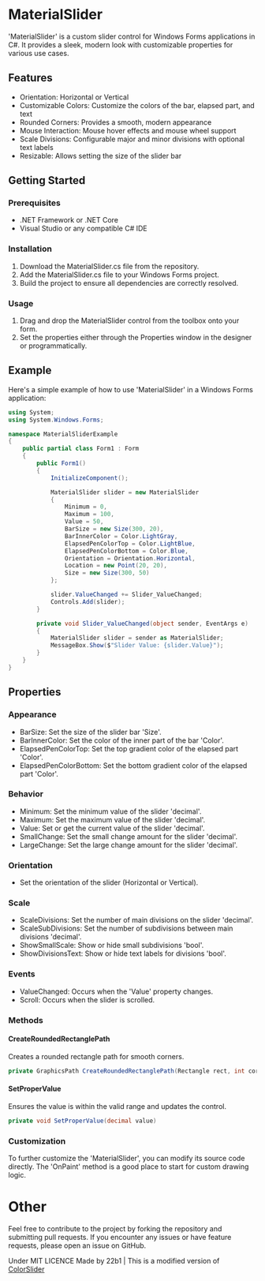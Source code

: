 # MaterialSlider
'MaterialSlider' is a custom slider control for Windows Forms applications in C#. It provides a sleek, modern look with customizable properties for various use cases.

## Features
 - Orientation: Horizontal or Vertical
 - Customizable Colors: Customize the colors of the bar, elapsed part, and text
 - Rounded Corners: Provides a smooth, modern appearance
 - Mouse Interaction: Mouse hover effects and mouse wheel support
 - Scale Divisions: Configurable major and minor divisions with optional text labels
 - Resizable: Allows setting the size of the slider bar

## Getting Started
### Prerequisites
 - .NET Framework or .NET Core
 - Visual Studio or any compatible C# IDE

### Installation
1. Download the MaterialSlider.cs file from the repository.
2. Add the MaterialSlider.cs file to your Windows Forms project.
3. Build the project to ensure all dependencies are correctly resolved.

### Usage
1. Drag and drop the MaterialSlider control from the toolbox onto your form.
2. Set the properties either through the Properties window in the designer or programmatically.

## Example
Here's a simple example of how to use 'MaterialSlider' in a Windows Forms application:
```csharp
using System;
using System.Windows.Forms;

namespace MaterialSliderExample
{
    public partial class Form1 : Form
    {
        public Form1()
        {
            InitializeComponent();

            MaterialSlider slider = new MaterialSlider
            {
                Minimum = 0,
                Maximum = 100,
                Value = 50,
                BarSize = new Size(300, 20),
                BarInnerColor = Color.LightGray,
                ElapsedPenColorTop = Color.LightBlue,
                ElapsedPenColorBottom = Color.Blue,
                Orientation = Orientation.Horizontal,
                Location = new Point(20, 20),
                Size = new Size(300, 50)
            };

            slider.ValueChanged += Slider_ValueChanged;
            Controls.Add(slider);
        }

        private void Slider_ValueChanged(object sender, EventArgs e)
        {
            MaterialSlider slider = sender as MaterialSlider;
            MessageBox.Show($"Slider Value: {slider.Value}");
        }
    }
}

```
## Properties
### Appearance
 - BarSize: Set the size of the slider bar 'Size'.
 - BarInnerColor: Set the color of the inner part of the bar 'Color'.
 - ElapsedPenColorTop: Set the top gradient color of the elapsed part 'Color'.
 - ElapsedPenColorBottom: Set the bottom gradient color of the elapsed part 'Color'.

### Behavior
 - Minimum: Set the minimum value of the slider 'decimal'.
 - Maximum: Set the maximum value of the slider 'decimal'.
 - Value: Set or get the current value of the slider 'decimal'.
 - SmallChange: Set the small change amount for the slider 'decimal'.
 - LargeChange: Set the large change amount for the slider 'decimal'.

### Orientation
 - Set the orientation of the slider (Horizontal or Vertical).

### Scale
 - ScaleDivisions: Set the number of main divisions on the slider 'decimal'.
 - ScaleSubDivisions: Set the number of subdivisions between main divisions 'decimal'.
 - ShowSmallScale: Show or hide small subdivisions 'bool'.
 - ShowDivisionsText: Show or hide text labels for divisions 'bool'.

### Events
- ValueChanged: Occurs when the 'Value' property changes.
- Scroll: Occurs when the slider is scrolled.

### Methods
#### CreateRoundedRectanglePath
Creates a rounded rectangle path for smooth corners.
```csharp
private GraphicsPath CreateRoundedRectanglePath(Rectangle rect, int cornerRadius)
```
#### SetProperValue
Ensures the value is within the valid range and updates the control.
```csharp
private void SetProperValue(decimal value)
```
### Customization
To further customize the 'MaterialSlider', you can modify its source code directly. The 'OnPaint' method is a good place to start for custom drawing logic.

# Other
Feel free to contribute to the project by forking the repository and submitting pull requests. If you encounter any issues or have feature requests, please open an issue on GitHub.

Under MIT LICENCE
Made by 22b1 | This is a modified version of [ColorSlider](https://github.com/fabricelacharme/ColorSlider)
